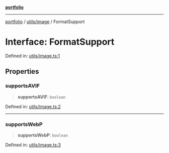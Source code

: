 [**portfolio**](../../../README.md)

***

[portfolio](../../../modules.md) / [utils/image](../README.md) / FormatSupport

# Interface: FormatSupport

Defined in: [utils/image.ts:1](https://github.com/tnorlund/Portfolio/blob/8fd0cba669905e6a3e76c1c54eda1f1fcfc392c1/portfolio/utils/image.ts#L1)

## Properties

### supportsAVIF

> **supportsAVIF**: `boolean`

Defined in: [utils/image.ts:2](https://github.com/tnorlund/Portfolio/blob/8fd0cba669905e6a3e76c1c54eda1f1fcfc392c1/portfolio/utils/image.ts#L2)

***

### supportsWebP

> **supportsWebP**: `boolean`

Defined in: [utils/image.ts:3](https://github.com/tnorlund/Portfolio/blob/8fd0cba669905e6a3e76c1c54eda1f1fcfc392c1/portfolio/utils/image.ts#L3)

